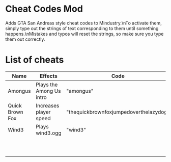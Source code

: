 # Cheat Codes Mod
Adds GTA San Andreas style cheat codes to Mindustry.\nTo activate them, simply type out the strings of text corresponding to them until something happens.\nMistakes and typos will reset the strings, so make sure you type them out correctly.
# List of cheats

| Name             | Effects                  |  Code   |
| -------------    | -------------            | ---     |
| Amongus          | Plays the Among Us intro |  "amongus"       |
| Quick Brown Fox  | Increases player speed   | "thequickbrownfoxjumpedoverthelazydog"        |
| Wind3            | Plays wind3.ogg| "wind3" |
|||
|||
|||
|||
|||
|||
|||
|||
|||
|||
